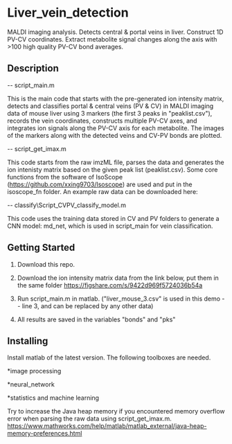 # Liver_vein_detection

MALDI imaging analysis.  Detects central & portal veins in liver.  Construct 1D PV-CV coordinates. Extract metabolite signal changes along the axis with >100 high quality PV-CV bond averages. 

## Description

-- script_main.m

This is the main code that starts with the pre-generated ion intensity matrix, detects and classifies portal & central veins (PV & CV) in MALDI imaging data of mouse liver using 3 markers (the first 3 peaks in "peaklist.csv"), records the vein coordinates, constructs multiple PV-CV axes, and integrates ion signals along the PV-CV axis for each metabolite.  The images of the markers along with the detected veins and CV-PV bonds are plotted.  


-- script_get_imax.m

This code starts from the raw imzML file, parses the data and generates the ion intenisty matrix based on the given peak list (peaklist.csv).  Some core functions from the software of IsoScope (https://github.com/xxing9703/Isoscope) are used and put in the isoscope_fn folder. An example raw data can be downloaded here: 

-- classify\Script_CVPV_classify_model.m

This code uses the training data stored in CV and PV folders to generate a CNN model: md_net, which is used in script_main for vein classification.



## Getting Started
1. Download this repo.

2. Download the ion intensity matrix data from the link below, put them in the same folder
https://figshare.com/s/9422d969f5724036b54a

3. Run script_main.m in matlab. ("liver_mouse_3.csv" is used in this demo -- line 3, and can be replaced by any other data)
   
4. All results are saved in the variables "bonds" and "pks"
   
## Installing

Install matlab of the latest version. The following toolboxes are needed.

*image processing

*neural_network

*statistics and machine learning 


Try to increase the Java heap memory if you encountered memory overflow error when parsing the raw data using script_get_imax.m.
https://www.mathworks.com/help/matlab/matlab_external/java-heap-memory-preferences.html
